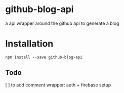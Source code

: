 # github-blog-api
a api wrapper around the github api to generate a blog

# Installation
```
npm install --save github-blog-api
```

## Todo
[ ] to add comment wrapper: auth + firebase setup
